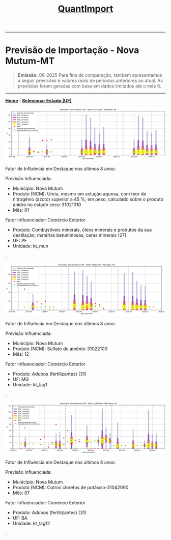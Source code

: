 <header>
    <h1><a href="https://quantimportbrazil.github.io/Sobre/">QuantImport</a></h1>
</header>

---

# Previsão de Importação - Nova Mutum-MT

> **Emissão:** 06-2025
> Para fins de comparação, também apresentamos a seguir previsões e valores reais de períodos anteriores ao atual.
> As previsões foram geradas com base em dados limitados até o mês 6.

---

**[Home](https://quantimportbrazil.github.io/Sobre/)** | **[Selecionar Estado (UF)](https://quantimportbrazil.github.io/Unidades_Federativas/)**


![Gráfico de Previsão](31021010.png)

Fator de Influência em Destaque nos últimos 8 anos:

Previsão Influenciada:
- Município: Nova Mutum
- Produto (NCM): Ureia, mesmo em solução aquosa, com teor de nitrogênio (azoto) superior a 45 %, em peso, calculado sobre o produto anidro no estado seco-31021010 
- Mês: 01


Fator Influenciador: Comércio Exterior
- Produto: Combustíveis minerais, óleos minerais e produtos da sua destilação; matérias betuminosas; ceras minerais (27)
- UF: PE
- Unidade: kt_mun




.

![Gráfico de Previsão](31022100.png)

Fator de Influência em Destaque nos últimos 8 anos:

Previsão Influenciada:
- Município: Nova Mutum
- Produto (NCM): Sulfato de amônio-31022100 
- Mês: 12


Fator Influenciador: Comércio Exterior
- Produto: Adubos (fertilizantes) (31)
- UF: MG
- Unidade: kt_lag1




.

![Gráfico de Previsão](31042090.png)

Fator de Influência em Destaque nos últimos 8 anos:

Previsão Influenciada:
- Município: Nova Mutum
- Produto (NCM): Outros cloretos de potássio-31042090 
- Mês: 07


Fator Influenciador: Comércio Exterior
- Produto: Adubos (fertilizantes) (31)
- UF: BA
- Unidade: kt_lag12




.